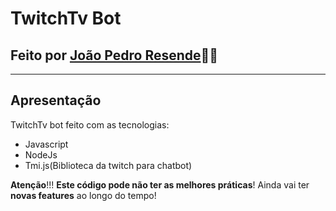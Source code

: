 # TwitchTv Bot
## Feito por [João Pedro Resende](https://linkedin.com/in/jpresdev)👨‍💻
---

## Apresentação

TwitchTv bot feito com as tecnologias:

* Javascript
* NodeJs
* Tmi.js(Biblioteca da twitch para chatbot)

**Atenção**!!! **Este código pode não ter as melhores práticas**! Ainda vai ter **novas features** ao longo do tempo!